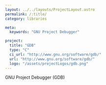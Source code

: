 ```yaml
---
layout: ../../layouts/ProjectLayout.astro
permalink: /:title/
category: libraries

meta:
  keywords: "GNU Project Debugger"

project:
  title: "GDB"
  type: "C"
  ci_url: "http://www.gnu.org/software/gdb/"
  url: "http://www.gnu.org/software/gdb/"
  logo: "/assets/projectLogos/gdb.png"
---
```


<p>GNU Project Debugger (GDB)</p>
